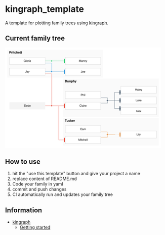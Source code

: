 # kingraph_template
A template for plotting family trees using [kingraph](https://github.com/rstacruz/kingraph).

## Current family tree
![](family.svg)

## How to use
1. hit the "use this template" button and give your project a name
1. replace content of README.md
1. Code your family in yaml
1. commit and push changes
1. CI automatically run and updates your family tree

## Information
- [kingraph](https://github.com/rstacruz/kingraph)
    - [Getting started](https://github.com/rstacruz/kingraph/blob/master/docs/getting_started.md)
